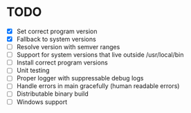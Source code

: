 # TODO

- [x] Set correct program version
- [x] Fallback to system versions
- [ ] Resolve version with semver ranges
- [ ] Support for system versions that live outside /usr/local/bin
- [ ] Install correct program versions
- [ ] Unit testing
- [ ] Proper logger with suppressable debug logs
- [ ] Handle errors in main gracefully (human readable errors)
- [ ] Distributable binary build
- [ ] Windows support
